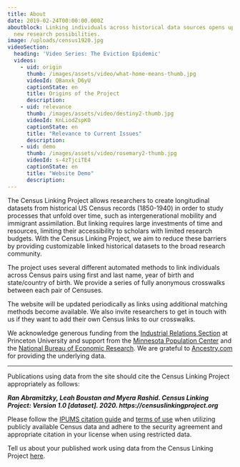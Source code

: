 ```yaml
---
title: About
date: 2019-02-24T00:00:00.000Z
aboutblock: Linking individuals across historical data sources opens up exciting
  new research possibilities.
image: /uploads/census1920.jpg
videoSection:
  heading: 'Video Series: The Eviction Epidemic'
  videos:
    - uid: origin
      thumb: /images/assets/video/what-home-means-thumb.jpg
      videoId: QBanxk_D6yU
      captionState: en
      title: Origins of the Project
      description: 
    - uid: relevance
      thumb: /images/assets/video/destiny2-thumb.jpg
      videoId: KnLiodZspK0
      captionState: en
      title: "Relevance to Current Issues"
      description: 
    - uid: demo
      thumb: /images/assets/video/rosemary2-thumb.jpg
      videoId: s-4zTjciTE4
      captionState: en
      title: "Website Demo"
      description: 
---
```

The Census Linking Project allows researchers to create longitudinal datasets from historical US Census records (1850-1940) in order to study processes that unfold over time, such as intergenerational mobility and immigrant assimilation. But linking requires large investments of time and resources, limiting their accessibility to scholars with limited research budgets. With the Census Linking Project, we aim to reduce these barriers by providing customizable linked historical datasets to the broad research community.

The project uses several different automated methods to link individuals across Census pairs using first and last name, year of birth and state/country of birth. We provide a series of fully anonymous crosswalks between each pair of Censuses.

The website will be updated periodically as links using additional matching methods become available. We also invite researchers to get in touch with us if they want to add their own Census links to our crosswalks.

We acknowledge generous funding from the <a target="_blank" href="https://irs.princeton.edu/">Industrial Relations Section</a> at Princeton University and support from the <a target="_blank" href="https://pop.umn.edu/">Minnesota Population Center</a> and the <a target="_blank" href="https://nber.org/">National Bureau of Economic Research</a>. We are grateful to <a target="_blank" href="https://www.ancestry.com/">Ancestry.com</a> for providing the underlying data.

<hr>

Publications using data from the site should cite the Census Linking Project appropriately as follows:

***<b>Ran Abramitzky, Leah Boustan and Myera Rashid. Census Linking Project: Version 1.0 \[dataset]. 2020. https***:***//censuslinkingproject.org</b>*** 

Please follow the <a target="_blank" href="https://usa.ipums.org/usa/cite.shtml">IPUMS citation guide</a> and <a target="_blank" href="https://usa.ipums.org/usa/terms.shtml">terms of use</a> when utilizing publicly available Census data and adhere to the security agreement and appropriate citation in your license when using restricted data.

Tell us about your published work using data from the Census Linking Project <a target="_blank" href="https://forms.gle/JxzztJqGNyBbxA7y6">here</a>.